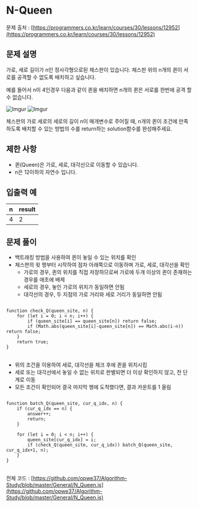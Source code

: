 # N-Queen
문제 출처 : [https://programmers.co.kr/learn/courses/30/lessons/12952](https://programmers.co.kr/learn/courses/30/lessons/12952)

## 문제 설명

가로, 세로 길이가 n인 정사각형으로된 체스판이 있습니다. 체스판 위의 n개의 퀸이 서로를 공격할 수 없도록 배치하고 싶습니다.

예를 들어서 n이 4인경우 다음과 같이 퀸을 배치하면 n개의 퀸은 서로를 한번에 공격 할 수 없습니다.

![Imgur](https://i.imgur.com/lt2zdK6.png)       ![Imgur](https://i.imgur.com/5c5EUrq.png)

체스판의 가로 세로의 세로의 길이 n이 매개변수로 주어질 때, n개의 퀸이 조건에 만족 하도록 배치할 수 있는 방법의 수를 return하는 solution함수를 완성해주세요.

## 제한 사항

-   퀸(Queen)은 가로, 세로, 대각선으로 이동할 수 있습니다.
-   n은 12이하의 자연수 입니다.

## 입출력 예

|n|result|
|:----|:----|
|4|2|

## 문제 풀이

- 백트래킹 방법을 사용하여 퀸이 놓일 수 있는 위치를 확인
- 체스판의 윗 행부터 시작하여 점차 아래쪽으로 이동하며 가로, 세로, 대각선을 확인
	- 가로의 경우, 퀸의 위치를 직접 저장하므로써 가로에 두개 이상의 퀸이 존재하는 경우를 애초에 배제
	- 세로의 경우, 놓인 가로의 위치가 동일하면 안됨
	- 대각선의 경우, 두 지점의 가로 거리와 세로 거리가 동일하면 안됨
<pre>
<code>
function check_Q(queen_site, n) {
    for (let i = 0; i < n; i++) {
        if (queen_site[i] == queen_site[n]) return false;
        if (Math.abs(queen_site[i]-queen_site[n]) == Math.abs(i-n)) return false;
    }
    return true;
}
</code>
</pre>

- 위의 조건을 이용하여 세로, 대각선을 체크 후에 퀸을 위치시킴
- 세로 또는 대각선에서 놓일 수 없는 위치로 판별되면 더 이상 확인하지 않고, 전 단계로 이동
- 모든 조건이 확인되어 결국 마지막 행에 도착했다면, 결과 카운트를 1 올림
<pre>
<code>
function batch_Q(queen_site, cur_q_idx, n) {
    if (cur_q_idx == n) {
        answer++;
        return;
    }

    for (let i = 0; i < n; i++) {
        queen_site[cur_q_idx] = i;
        if (check_Q(queen_site, cur_q_idx)) batch_Q(queen_site, cur_q_idx+1, n);
    }
}
</code>
</pre>
전체 코드 : [https://github.com/opwe37/Algorithm-Study/blob/master/General/N_Queen.js](https://github.com/opwe37/Algorithm-Study/blob/master/General/N_Queen.js)
